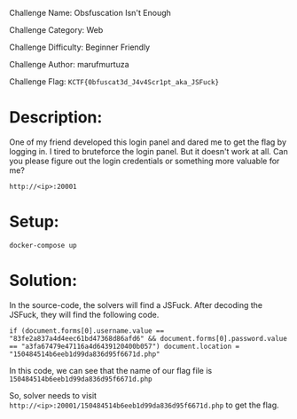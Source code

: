 Challenge Name: Obsfuscation Isn't Enough

Challenge Category: Web

Challenge Difficulty: Beginner Friendly

Challenge Author: marufmurtuza

Challenge Flag: `KCTF{0bfuscat3d_J4v4Scr1pt_aka_JSFuck}`

<h1>Description:</h1>
One of my friend developed this login panel and dared me to get the flag by logging in.
I tired to bruteforce the login panel.
But it doesn't work at all.
Can you please figure out the login credentials or something more valuable for me?

`http://<ip>:20001`

<h1>Setup:</h1>

```shell
docker-compose up
```

<h1>Solution:</h1>

In the source-code, the solvers will find a JSFuck.
After decoding the JSFuck, they will find the following code.

```
if (document.forms[0].username.value == "83fe2a837a4d4eec61bd47368d86afd6" && document.forms[0].password.value == "a3fa67479e47116a4d6439120400b057") document.location = "150484514b6eeb1d99da836d95f6671d.php"
```

In this code, we can see that the name of our flag file is `150484514b6eeb1d99da836d95f6671d.php`

So, solver needs to visit `http://<ip>:20001/150484514b6eeb1d99da836d95f6671d.php` to get the flag.

